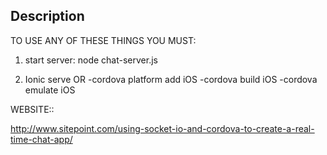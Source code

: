 ## Description

TO USE ANY OF THESE THINGS YOU MUST:

1) start server: node chat-server.js

2) Ionic serve 
OR
-cordova platform add iOS
-cordova build iOS
-cordova emulate iOS

WEBSITE::

http://www.sitepoint.com/using-socket-io-and-cordova-to-create-a-real-time-chat-app/